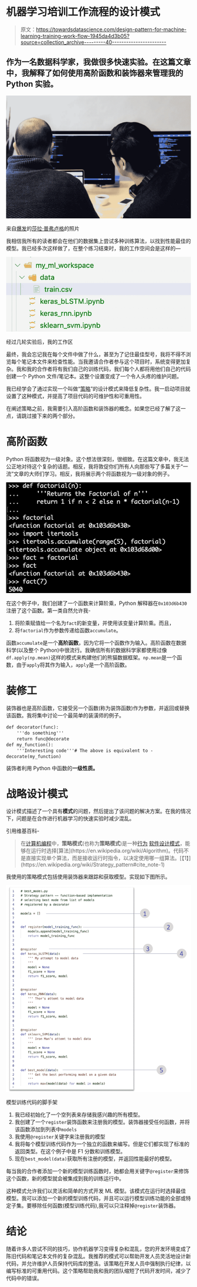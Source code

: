 # 机器学习培训工作流程的设计模式

> 原文：<https://towardsdatascience.com/design-pattern-for-machine-learning-training-work-flow-1945da4d3b05?source=collection_archive---------40----------------------->

## 作为一名数据科学家，我做很多快速实验。在这篇文章中，我解释了如何使用高阶函数和装饰器来管理我的 Python 实验。

![](img/4e86057085cc4e2211a87e63c6cfe131.png)

来自[爆发](https://burst.shopify.com/laptop?utm_campaign=photo_credit&utm_content=Free+Programmers+Reviewing+Code+On+Computer+Image%3A+Stunning+Photography&utm_medium=referral&utm_source=credit)的[莎拉·普弗卢格](https://burst.shopify.com/@sarahpflugphoto?utm_campaign=photo_credit&utm_content=Free+Programmers+Reviewing+Code+On+Computer+Image%3A+Stunning+Photography&utm_medium=referral&utm_source=credit)的照片

我相信我所有的读者都会在他们的数据集上尝试多种训练算法，以找到性能最佳的模型。我已经多次这样做了，在整个练习结束时，我的工作空间会是这样的—

![](img/0dc157a6858ba959824f08038fe01a8b.png)

经过几轮实验后，我的工作区

最终，我会忘记我在每个文件中做了什么，甚至为了记住最佳型号，我将不得不浏览每个笔记本文件来检查性能。当我邀请合作者参与这个项目时，系统变得更加复杂。我和我的合作者将有我们自己的训练代码，我们每个人都将用他们自己的代码创建一个 Python 文件/笔记本。这整个设置变成了一个令人头疼的维护问题。

我已经学会了通过实现一个叫做“[策略](https://www.tutorialspoint.com/python_design_patterns/python_design_patterns_strategy.htm)”的设计模式来降低复杂性。我一启动项目就设置了这种模式，并提高了项目代码的可维护性和可重用性。

在阐述策略之前，我需要引入高阶函数和装饰器的概念。如果您已经了解了这一点，请跳过接下来的两个部分。

# 高阶函数

Python 将函数视为一级对象。这个想法很深刻，很细致。在这篇文章中，我无法公正地对待这个复杂的话题。相反，我将敦促你们所有人向那些写了多篇关于“一流”文章的大师们学习。相反，我将展示两个将函数视为一级对象的例子。

![](img/b6e83f16cefddeab80a3c0435525e987.png)

在这个例子中，我们创建了一个函数来计算阶乘，Python 解释器在`0x103d6b430`注册了这个函数。第一类自然允许我-

1.  将阶乘赋值给一个名为`fact`的新变量，并使用该变量计算阶乘。而且，
2.  将`factorial`作为参数传递给函数`accumulate`。

函数`accumulate`是一个**高阶函数**，因为它将一个函数作为输入。高阶函数在数据科学(以及整个 Python)中很流行。我确信所有的数据科学家都使用过像`df.apply(np.mean)`这样的模式来构建他们的熊猫数据框架。`np.mean`是一个函数，由于`apply`将其作为输入，`apply`是一个高阶函数。

# 装修工

装饰器也是高阶函数，它接受另一个函数(称为装饰函数)作为参数，并返回或替换该函数。我将集中讨论一个最简单的装潢师的例子。

```
def decorator(func):
	'''do something'''
	return func@decorate
def my_function():
	'''Interesting code'''# The above is equivalent to - 
decorate(my_function)
```

装饰者利用 Python 中函数的**一级性质。**

# 战略设计模式

设计模式描述了一个具有**模式**的问题，然后提出了该问题的解决方案。在我的情况下，问题是在合作进行机器学习的快速实验时减少混乱。

引用维基百科-

> 在[计算机编程](https://en.wikipedia.org/wiki/Computer_programming)中，**策略模式**(也称为**策略模式**)是一种[行为](https://en.wikipedia.org/wiki/Behavioral_design_pattern) [软件设计模式](https://en.wikipedia.org/wiki/Design_pattern_(computer_science))，能够在运行时选择[算法](https://en.wikipedia.org/wiki/Algorithm)。代码不是直接实现单个算法，而是接收运行时指令，以决定使用哪一组算法。[【1】](https://en.wikipedia.org/wiki/Strategy_pattern#cite_note-1)

我使用的策略模式包括使用装饰器来跟踪和获取模型。实现如下图所示。

![](img/3dec4d120e30cd5baec6a3f52f966ff0.png)

模型训练代码的脚手架

1.  我已经初始化了一个空列表来存储我感兴趣的所有模型。
2.  我创建了一个`register`装饰函数来注册我的模型。装饰器接受任何函数，并将该函数添加到列表中`models`
3.  我使用`@register`关键字来注册我的模型
4.  我将每个模型训练代码作为一个独立的函数来编写。但是它们都实现了标准的返回类型。在这个例子中是 F1 分数和训练模型。
5.  现在`best_model(data)`获取所有注册的模型，并返回性能最好的模型。

每当我的合作者添加一个新的模型训练函数时，她都会用关键字`@register`来修饰这个函数，新的模型就会被集成到我的训练运行中。

这种模式允许我们以灵活和简单的方式开发 ML 模型。该模式在运行时选择最佳模型。我可以添加一个新的模型训练代码，并且可以运行模型训练功能的全部或特定子集。要移除任何函数(模型训练代码),我可以只注释掉`@register`装饰器。

# 结论

随着许多人尝试不同的技巧，协作机器学习变得复杂和混乱，您的开发环境变成了陈旧代码和笔记本文件的复杂混乱。我推荐的模式可以帮助开发人员灵活地设计新代码，并允许维护人员保持代码库的整洁。该策略在开发人员中强制执行纪律，以编写标准的可重用代码。这个策略帮助我和我的团队缩短了代码开发时间，减少了代码中的错误。